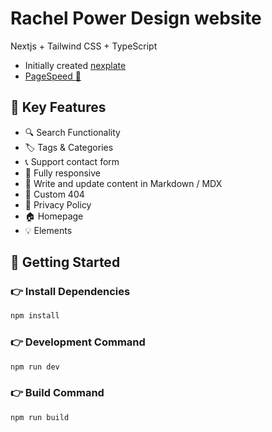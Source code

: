 # Rachel Power Design website
Nextjs + Tailwind CSS + TypeScript

 - Initially created [nexplate](https://github.com/zeon-studio/nextplate)
 - [PageSpeed 🚀](https://pagespeed.web.dev/analysis/https-rachelpowerdesign-production-up-railway-app/fn7r87e4n0?form_factor=mobile)

## 📌 Key Features
- 🔍 Search Functionality
- 🏷️ Tags & Categories
- 📞 Support contact form
- 📱 Fully responsive
- 📝 Write and update content in Markdown / MDX
- 🚫 Custom 404
- 📄 Privacy Policy
- 🏠 Homepage
- 💡 Elements

## 🚀 Getting Started

### 👉 Install Dependencies

```bash
npm install
```

### 👉 Development Command

```bash
npm run dev
```

### 👉 Build Command

```bash
npm run build
```
